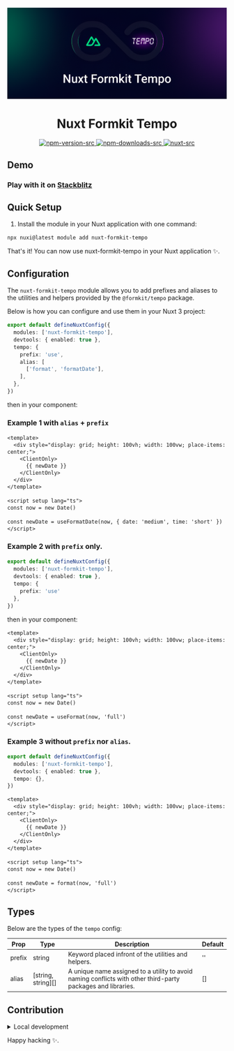 <p align="center">
 <img align="center" src="https://raw.githubusercontent.com/selemondev/nuxt-formkit-tempo/master/assets/nuxt-formkit-tempo.png" />
 <h1 align="center">
 Nuxt Formkit Tempo
 </h1>
</p>

<p align="center">
  <a href="https://www.npmjs.com/package/nuxt-formkit-tempo">
    <img alt="npm-version-src" src="https://img.shields.io/npm/v/nuxt-formkit-tempo/latest.svg?style=flat&colorA=020420&colorB=00DC82" />
  </a>
  <a href="https://npmjs.com/package/nuxt-formkit-tempo">
    <img alt="npm-downloads-src" src="https://img.shields.io/npm/dm/nuxt-formkit-tempo.svg?style=flat&colorA=020420&colorB=00DC82" />
  </a>
  <a href="https://nuxt.com">
    <img alt="nuxt-src" src="https://img.shields.io/badge/Nuxt-020420?logo=nuxt.js" />
  </a>
</p>

## Demo

### Play with it on [Stackblitz](https://stackblitz.com/edit/nuxt-starter-2rrjst?file=app.vue)

## Quick Setup

1. Install the module in your Nuxt application with one command:

```bash
npx nuxi@latest module add nuxt-formkit-tempo
```

That's it! You can now use nuxt-formkit-tempo in your Nuxt application ✨.

## Configuration

The `nuxt-formkit-tempo` module allows you to add prefixes and aliases to the utilities and helpers provided by the `@formkit/tempo` package.

Below is how you can configure and use them in your Nuxt 3 project:

```ts
export default defineNuxtConfig({
  modules: ['nuxt-formkit-tempo'],
  devtools: { enabled: true },
  tempo: {
    prefix: 'use',
    alias: [
      ['format', 'formatDate'],
    ],
  },
})

```

then in your component:

### Example 1 with `alias` + `prefix`

```vue
<template>
  <div style="display: grid; height: 100vh; width: 100vw; place-items: center;">
    <ClientOnly>
      {{ newDate }}
    </ClientOnly>
  </div>
</template>

<script setup lang="ts">
const now = new Date()

const newDate = useFormatDate(now, { date: 'medium', time: 'short' })
</script>
```


### Example 2 with `prefix` only.

```ts
export default defineNuxtConfig({
  modules: ['nuxt-formkit-tempo'],
  devtools: { enabled: true },
  tempo: {
    prefix: 'use'
  },
})

```

then in your component:

```vue
<template>
  <div style="display: grid; height: 100vh; width: 100vw; place-items: center;">
    <ClientOnly>
      {{ newDate }}
    </ClientOnly>
  </div>
</template>

<script setup lang="ts">
const now = new Date()

const newDate = useFormat(now, 'full')
</script>

```


### Example 3 without `prefix` nor `alias`.

```ts
export default defineNuxtConfig({
  modules: ['nuxt-formkit-tempo'],
  devtools: { enabled: true },
  tempo: {},
})

```

```vue
<template>
  <div style="display: grid; height: 100vh; width: 100vw; place-items: center;">
    <ClientOnly>
      {{ newDate }}
    </ClientOnly>
  </div>
</template>

<script setup lang="ts">
const now = new Date()

const newDate = format(now, 'full')
</script>

```

## Types

Below are the types of the `tempo` config:

| Prop               | Type    | Description                                              | Default   |
| ------------------ | ------- | -------------------------------------------------------- | --------- |
| prefix             | string  | Keyword placed infront of the utilities and helpers.                            | ''        |
| alias       | [string, string][]     | A unique name assigned to a utility to avoid naming conflicts with other third-party packages and libraries.                                       | []        |


## Contribution

<details>
  <summary>Local development</summary>
  
  ```bash
  # Install dependencies
  npm install
  
  # Generate type stubs
  npm run dev:prepare
  
  # Develop with the playground
  npm run dev
  
  # Build the playground
  npm run dev:build
  
  # Run ESLint
  npm run lint
  
  # Run Vitest
  npm run test
  npm run test:watch
  
  # Release new version
  npm run release
  ```

</details>


Happy hacking ✨.